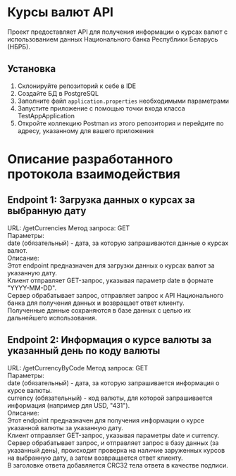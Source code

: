 # Курсы валют API

Проект предоставляет API для получения информации о курсах валют с использованием данных Национального банка Республики Беларусь (НБРБ).

## Установка

1. Склонируйте репозиторий к себе в IDE 
2. Создайте БД в PostgreSQL
3. Заполните файл `application.properties` необходимыми параметрами
4. Запустите приложение с помощью точки входа  класса TestAppApplication
5. Откройте коллекцию Postman из этого репозитория и перейдите по адресу, указанному для вашего приложения

# Описание разработанного протокола взаимодействия

## Endpoint 1: Загрузка данных о курсах за выбранную дату

URL: /getCurrencies 
Метод запроса: GET  
Параметры:  
date (обязательный) - дата, за которую запрашиваются данные о курсах валют.  
Описание:  
Этот endpoint предназначен для загрузки данных о курсах валют за указанную дату.  
Клиент отправляет GET-запрос, указывая параметр date в формате "YYYY-MM-DD".  
Сервер обрабатывает запрос, отправляет запрос к API Национального банка для получения данных и возвращает ответ клиенту.  
Полученные данные сохраняются в базе данных с целью их дальнейшего использования.

## Endpoint 2: Информация о курсе валюты за указанный день по коду валюты

URL: /getCurrencyByCode
Метод запроса: GET  
Параметры:  
date (обязательный) - дата, за которую запрашивается информация о курсе валюты.  
currency (обязательный) - код валюты, для которой запрашивается информация (например для USD, "431").  
Описание:  
Этот endpoint предназначен для получения информации о курсе указанной валюты за указанную дату.  
Клиент отправляет GET-запрос, указывая параметры date и currency.  
Сервер обрабатывает запрос, и отправляет запрос в базу данных (за указанный день), происходит проверка на наличие заруженных курсов на выбранную дату, а затем возвращается ответ клиенту.  
В заголовке ответа добавляется CRC32 тела ответа в качестве подписи.
